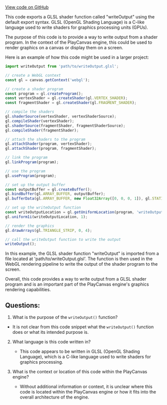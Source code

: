 [View code on GitHub](https://github.com/playcanvas/engine/src/scene/shader-lib/chunks/particle/frag/particleUpdaterEnd.js)

This code exports a GLSL shader function called "writeOutput" using the default export syntax. GLSL (OpenGL Shading Language) is a C-like language used to write shaders for graphics processing units (GPUs). 

The purpose of this code is to provide a way to write output from a shader program. In the context of the PlayCanvas engine, this could be used to render graphics on a canvas or display them on a screen. 

Here is an example of how this code might be used in a larger project:

```javascript
import writeOutput from 'path/to/writeOutput.glsl';

// create a WebGL context
const gl = canvas.getContext('webgl');

// create a shader program
const program = gl.createProgram();
const vertexShader = gl.createShader(gl.VERTEX_SHADER);
const fragmentShader = gl.createShader(gl.FRAGMENT_SHADER);

// compile the shaders
gl.shaderSource(vertexShader, vertexShaderSource);
gl.compileShader(vertexShader);
gl.shaderSource(fragmentShader, fragmentShaderSource);
gl.compileShader(fragmentShader);

// attach the shaders to the program
gl.attachShader(program, vertexShader);
gl.attachShader(program, fragmentShader);

// link the program
gl.linkProgram(program);

// use the program
gl.useProgram(program);

// set up the output buffer
const outputBuffer = gl.createBuffer();
gl.bindBuffer(gl.ARRAY_BUFFER, outputBuffer);
gl.bufferData(gl.ARRAY_BUFFER, new Float32Array([0, 0, 0, 1]), gl.STATIC_DRAW);

// set up the writeOutput function
const writeOutputLocation = gl.getUniformLocation(program, 'writeOutput');
gl.uniform1i(writeOutputLocation, 1);

// render the graphics
gl.drawArrays(gl.TRIANGLE_STRIP, 0, 4);

// call the writeOutput function to write the output
writeOutput();
```

In this example, the GLSL shader function "writeOutput" is imported from a file located at 'path/to/writeOutput.glsl'. The function is then used in the WebGL rendering pipeline to write the output of the shader program to the screen. 

Overall, this code provides a way to write output from a GLSL shader program and is an important part of the PlayCanvas engine's graphics rendering capabilities.
## Questions: 
 1. What is the purpose of the `writeOutput()` function?
   - It is not clear from this code snippet what the `writeOutput()` function does or what its intended purpose is.

2. What language is this code written in?
   - This code appears to be written in GLSL (OpenGL Shading Language), which is a C-like language used to write shaders for graphics processing.

3. What is the context or location of this code within the PlayCanvas engine?
   - Without additional information or context, it is unclear where this code is located within the PlayCanvas engine or how it fits into the overall architecture of the engine.